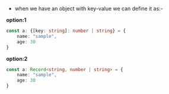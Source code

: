- when we have an object with key-value we can define it as:-

**option:1**
```ts
const a: {[key: string]: number | string} = {
    name: "sample",
    age: 30
}
```
**option:2**
```ts
const a: Record<string, number | string> = {
    name: "sample",
    age: 30
}
```

